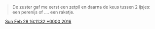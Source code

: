 > De zuster gaf me eerst een zetpil en daarna de keus tussen 2 ijsjes: een perenijs of \.\.\.\. een raketje\.

<img src="../../media/tweet.ico" width="12" /> [Sun Feb 28 16:11:32 +0000 2016](https://twitter.com/DromerDenker/status/703975833099173889)